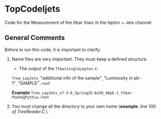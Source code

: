# TopCodeljets
Code for the Measurement of the ttbar Xsec in the lepton + Jets channel


## General Comments
Before to run this code, it is important to clarify:

1. Name files are very important. They must keep a defined structure.

   - The output of the `TtbarSingleLepton.C`: 

   `Tree_LepJets_`"additional info of the sample"`_`"Luminosity in pb-1"`_`"SAMPLE"`.root`

   **Example** `Tree_LepJets_v7-3-6_Spring15-bx50_40pb-1_ttbar-PowhegPythia.root`	      

2. You must change all the directory to your own home (**example**: *line 100 of TreeReader.C* ).

# 